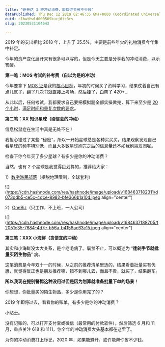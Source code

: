 ```yaml
---
title: "避开这 3 种冲动消费，能帮你节省不少钱"
datePublished: Thu Dec 12 2019 02:46:35 GMT+0000 (Coordinated Universal Time)
cuid: clhwthwld000509kucj6tc3rv
slug: 20230521104643

---
```


2019 年的支出相比 2018 年，上升了 35.5%，主要是前些年欠的礼物消费今年集中补足。

今年的资产变化展开来有很多可以写的，但是今天主要是分享我的冲动消费，以示警醒。

**第一笔：MOS 考试的补考费（自以为是的冲动）**

今年要拿下 [MOS 证](http://mp.weixin.qq.com/s?__biz=MzI3MzU5MDA1OQ==&mid=2247485479&idx=1&sn=d484952d2ba1f337a6e62cf83c672c99&chksm=eb21ba63dc5633753de6fb5cf862dc8c25a66609ff6bff4e6fc7c00252c53f4d7e8e49d56a1e&scene=21#wechat_redirect)是我的[核心目标](http://mp.weixin.qq.com/s?__biz=MzI3MzU5MDA1OQ==&mid=2247484761&idx=1&sn=1a82efaf1c323e75b13b1e5745fc28c1&chksm=eb21b71ddc563e0b38b315878995cd6f26b5265c50e66be2961b7c17382e8b284dc5add5604c&scene=21#wechat_redirect)，年初的时候买了资料学习，结果仗着自己有点儿底子，翻了几次书就直接上考场，然后挂了，白瞎了 420+...

从此以后，任何考试，我都要求自己要把模拟题全部实操做完，算下来至少是 [20 个小时](http://mp.weixin.qq.com/s?__biz=MzI3MzU5MDA1OQ==&mid=2247485270&idx=1&sn=ecbf6f97457cae9ea838648f16b835b4&chksm=eb21b512dc563c04b56e83547b611811677666fe0002fc5f7f202b34967ae908b5dd5531bacc&scene=21#wechat_redirect)，[满足时间和重复次数的要求](http://mp.weixin.qq.com/s?__biz=MzI3MzU5MDA1OQ==&mid=2247485854&idx=1&sn=12fd8ba5df11cc854675c68d32abf3ea&chksm=eb21bbdadc5632ccb501a87be9bd6a090f9f17e2072be2b77a39034111b819b2545b19f07c72&scene=21#wechat_redirect)。

**第二笔：XX 知识星球（囤信息的冲动）**

信息松鼠症在生活中真是无处不在！

我担心错过了某些 “秘密”，所以一开始星球总是各种买买买，结果观察发现自己看星球的频率特别低，而且大多数星球刷完之后的信息量还不如我刷朋友圈呢。

检查下你今年买了多少星球？有多少是你的冲动消费？

当然，也有 2 个星球是我觉得巨划算的，推荐给大家：

1）[数字游民部落](http://mp.weixin.qq.com/s?__biz=MzI3MzU5MDA1OQ==&mid=2247485876&idx=1&sn=5b08ffd787b6589a7aa7d03211b436ea&chksm=eb21bbf0dc5632e63bfb721fa3726635ca651bf346673c527d15ece8d9582812103cea5acf74&scene=21#wechat_redirect)（摆脱地理限制，全球套利）

![](https://cdn.hashnode.com/res/hashnode/image/upload/v1684637182311/d073ddb5-ce5c-4dce-8982-bfe366b1a10d.jpeg align="center")

2）[OneBiz](http://mp.weixin.qq.com/s?__biz=MzI3MzU5MDA1OQ==&mid=2247485876&idx=1&sn=5b08ffd787b6589a7aa7d03211b436ea&chksm=eb21bbf0dc5632e63bfb721fa3726635ca651bf346673c527d15ece8d9582812103cea5acf74&scene=21#wechat_redirect)（只工作，不上班，一人公司）

![](https://cdn.hashnode.com/res/hashnode/image/upload/v1684637188705/f2051c35-7684-4d7e-b56a-b4158ac63c15.jpeg align="center")

**第三笔：XXX 小海鲜（贪便宜的冲动）**

其实和小海鲜没太大关系，是个老毛病了。屡禁不止，可以概述为 “**逢剁手节就批量买陌生物品**” 病。

这笔消费是今年双十一的时候，从之前的推荐清单里选的，结果看着批量买有优惠，就觉得反正也是朋友推荐嘛，错不到哪儿去，而且不贵，就买了，结果翻车。

**所以我现在提别警惕这种没用过但是因为划算就准备批量下单的场景！**

你想想，你批量买的陌生物品，多少是你用完了的？

2019 年即将过去，看看你的账单，有多少是你的冲动消费？

小贴士。

没有记账的，可以打开支付宝或微信（最常用的付款软件），然后筛选 6 月和 11 月，重点关注 618 和 1111，你全年的冲动消费大头基本都在这里了。

为你的冲动消费打上标记，2020 年，如果能避开，或许能帮你省不少钱。